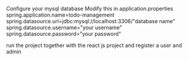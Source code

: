 Configure your mysql database
Modify this in application.properties
spring.application.name=todo-management
spring.datasource.url=jdbc:mysql://localhost:3306/"database name"
spring.datasource.username="your username"
spring.datasource.password="your password"

run the project together with the react js project and register a user and admin
